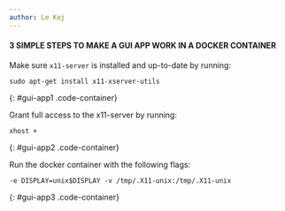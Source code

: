 ```yaml
---
author: Le Koj
---
```


<h4> 3 SIMPLE STEPS TO MAKE A GUI APP WORK IN A DOCKER CONTAINER </h4>

Make sure `x11-server` is installed and up-to-date by running:

```
sudo apt-get install x11-xserver-utils
```
{: #gui-app1 .code-container}


Grant full access to the x11-server by running:

```
xhost +
```
{: #gui-app2 .code-container}


Run the docker container with the following flags:

```
-e DISPLAY=unix$DISPLAY -v /tmp/.X11-unix:/tmp/.X11-unix
```
{: #gui-app3 .code-container}

